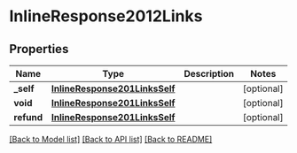 # InlineResponse2012Links

## Properties
Name | Type | Description | Notes
------------ | ------------- | ------------- | -------------
**_self** | [**InlineResponse201LinksSelf**](InlineResponse201LinksSelf.md) |  | [optional] 
**void** | [**InlineResponse201LinksSelf**](InlineResponse201LinksSelf.md) |  | [optional] 
**refund** | [**InlineResponse201LinksSelf**](InlineResponse201LinksSelf.md) |  | [optional] 

[[Back to Model list]](../README.md#documentation-for-models) [[Back to API list]](../README.md#documentation-for-api-endpoints) [[Back to README]](../README.md)


